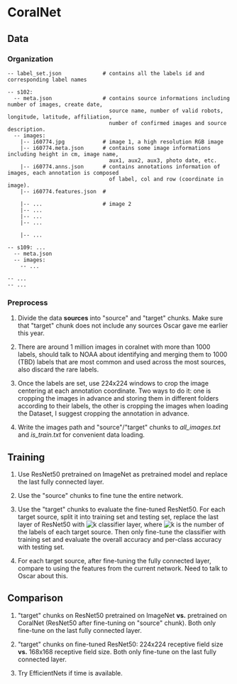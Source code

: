 # CoralNet

## Data

### Organization

  
    -- label_set.json             # contains all the labels id and corresponding label names
    
    -- s102:
      -- meta.json                # contains source informations including number of images, create date,
                                    source name, number of valid robots, longitude, latitude, affiliation,
                                    number of confirmed images and source description.
      -- images:
        |-- i60774.jpg            # image 1, a high resolution RGB image
        |-- i60774.meta.json      # contains some image informations including height in cm, image name,
                                    aux1, aux2, aux3, photo date, etc.
        |-- i60774.anns.json      # contains annotations information of images, each annotation is composed
                                    of label, col and row (coordinate in image).
        |-- i60774.features.json  #
        
        |-- ...                   # image 2
        |-- ...
        |-- ...
        |-- ...
        
        |-- ...
    
    -- s109: ...
      -- meta.json
      -- images:
        -- ...
        
    -- ...
    -- ...

### Preprocess

  1. Divide the data **sources** into "source" and "target" chunks. Make sure that "target" chunk does not include any sources Oscar gave me earlier this year.
  
  2. There are around 1 million images in coralnet with more than 1000 labels, should talk to NOAA about identifying and merging them to 1000 (TBD) labels that are most common and used across the most sources, also discard the rare labels.
  
  3. Once the labels are set, use 224x224 windows to crop the image centering at each annotation coordinate. Two ways to do it: one is cropping the images in advance and storing them in different folders according to their labels, the other is cropping the images when loading the Dataset, I suggest cropping the annotation in advance.
  
  4. Write the images path and "source"/"target" chunks to *all_images.txt* and *is_train.txt* for convenient data loading.

## Training

  1. Use ResNet50 pretrained on ImageNet as pretrained model and replace the last fully connected layer.
  
  2. Use the "source" chunks to fine tune the entire network.
  
  3. Use the "target" chunks to evaluate the fine-tuned ResNet50. For each target source, split it into training set and testing set, replace the last layer of ResNet50 with <img src="https://latex.codecogs.com/gif.latex?k" title="k" /> classifier layer, where <img src="https://latex.codecogs.com/gif.latex?k" title="k" /> is the number of the labels of each target source. Then only fine-tune the classifier with training set and evaluate the overall accuracy and per-class accuracy with testing set.
  
  4. For each target source, after fine-tuning the fully connected layer, compare to using the features from the current network. Need to talk to Oscar about this.
  
## Comparison

  1. "target" chunks on ResNet50 pretrained on ImageNet **vs.** pretrained on CoralNet (ResNet50 after fine-tuning on "source" chunk). Both only fine-tune on the last fully connected layer.
  
  2. "target" chunks on fine-tuned ResNet50: 224x224 receptive field size **vs.** 168x168 receptive field size. Both only fine-tune on the last fully connected layer.
  
  3. Try EfficientNets if time is available.

